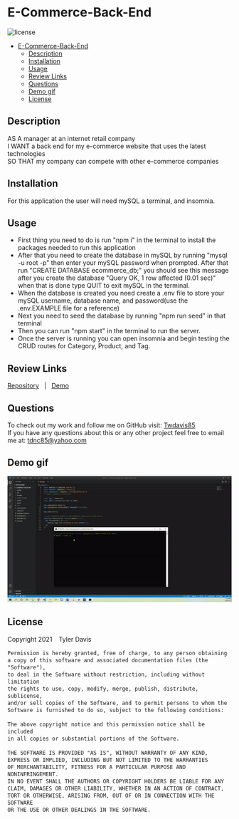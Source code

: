 # E-Commerce-Back-End
![license](https://img.shields.io/badge/license-MIT-blue)
- [E-Commerce-Back-End](#e-commerce-back-end)
  - [Description](#description)
  - [Installation](#installation)
  - [Usage](#usage)
  - [Review Links](#review-links)
  - [Questions](#questions)
  - [Demo gif](#demo-gif)
  - [License](#license)

## Description
AS A manager at an internet retail company <br/>
I WANT a back end for my e-commerce website that uses the latest technologies <br/>
SO THAT my company can compete with other e-commerce companies

## Installation
For this application the user will need mySQL a terminal, and insomnia.

## Usage
* First thing you need to do is run "npm i" in the terminal to install the packages needed to run this application
* After that you need to create the database in mySQL by running "mysql -u root -p" then enter your mySQL password when prompted. After that run "CREATE DATABASE ecommerce_db;" you should see this message after you create the database "Query OK, 1 row affected (0.01 sec)" when that is done type QUIT to exit mySQL in the terminal. 
* When the database is created you need create a .env file to store your mySQL username, database name, and password(use the .env.EXAMPLE file for a reference)
* Next you need to seed the database by running "npm run seed" in that terminal  
* Then you can run "npm start" in the terminal to run the server.
* Once the server is running you can open insomnia and begin testing the CRUD routes for Category, Product, and Tag.

## Review Links
[Repository](https://github.com/Twdavis85/E-Commerce-Back-End) &nbsp; | &nbsp; 
[Demo](https://drive.google.com/file/d/14-gfBzc0jLuSdzVqswrYKGz_UYblwFUO/view?usp=sharing)


## Questions
To check out my work and follow me on GitHub visit: [Twdavis85](https://github.com/Twdavis85) <br/>
If you have any questions about this or any other project feel free to email me at: [tdnc85@yahoo.com](mailto:tdnc85@yahoo.com)

## Demo gif
![Employee Tracker gif](./assets/demo.gif)

## License
Copyright 2021 &ensp; Tyler Davis

    Permission is hereby granted, free of charge, to any person obtaining
    a copy of this software and associated documentation files (the "Software"),
    to deal in the Software without restriction, including without limitation
    the rights to use, copy, modify, merge, publish, distribute, sublicense,
    and/or sell copies of the Software, and to permit persons to whom the
    Software is furnished to do so, subject to the following conditions:
    
    The above copyright notice and this permission notice shall be included
    in all copies or substantial portions of the Software.
    
    THE SOFTWARE IS PROVIDED "AS IS", WITHOUT WARRANTY OF ANY KIND, 
    EXPRESS OR IMPLIED, INCLUDING BUT NOT LIMITED TO THE WARRANTIES 
    OF MERCHANTABILITY, FITNESS FOR A PARTICULAR PURPOSE AND NONINFRINGEMENT. 
    IN NO EVENT SHALL THE AUTHORS OR COPYRIGHT HOLDERS BE LIABLE FOR ANY 
    CLAIM, DAMAGES OR OTHER LIABILITY, WHETHER IN AN ACTION OF CONTRACT, 
    TORT OR OTHERWISE, ARISING FROM, OUT OF OR IN CONNECTION WITH THE SOFTWARE 
    OR THE USE OR OTHER DEALINGS IN THE SOFTWARE.